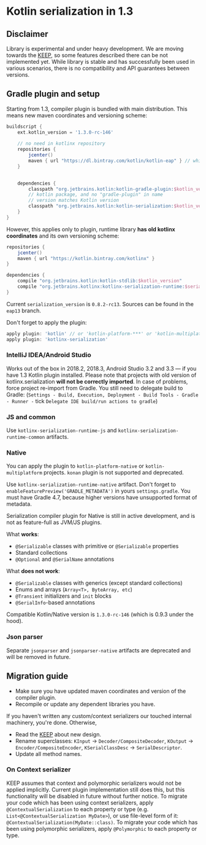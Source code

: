 # Kotlin serialization in 1.3

## Disclaimer

Library is experimental and under heavy development. We are moving towards the [KEEP](https://github.com/Kotlin/KEEP/blob/serialization/proposals/extensions/serialization.md), so some features described there can be not implemented yet.
While library is stable and has successfully been used in various scenarios, there is no compatibility and API guarantees between versions.

## Gradle plugin and setup

Starting from 1.3, compiler plugin is bundled with main distribution.
This means new maven coordinates and versioning scheme:

```gradle
buildscript {
    ext.kotlin_version = '1.3.0-rc-146'
    
    // no need in kotlinx repository
    repositories { 
        jcenter() 
        maven { url "https://dl.bintray.com/kotlin/kotlin-eap" } // while you are on 1.3-RC
    } 
    

    dependencies {
        classpath "org.jetbrains.kotlin:kotlin-gradle-plugin:$kotlin_version"
        // kotlin package, and no "gradle-plugin" in name
        // version matches Kotlin version
        classpath "org.jetbrains.kotlin:kotlin-serialization:$kotlin_version"
    }
}
```

However, this applies only to plugin, runtime library **has old kotlinx coordinates**
and its own versioning scheme:

```gradle
repositories {
    jcenter()
    maven { url "https://kotlin.bintray.com/kotlinx" }
}

dependencies {
    compile "org.jetbrains.kotlin:kotlin-stdlib:$kotlin_version"
    compile "org.jetbrains.kotlinx:kotlinx-serialization-runtime:$serialization_version"
}
``` 

Current `serialization_version` is `0.8.2-rc13`. Sources can be found in the `eap13` branch.

Don't forget to apply the plugin:

```gradle
apply plugin: 'kotlin' // or 'kotlin-platform-***' or 'kotlin-multiplatform'
apply plugin: 'kotlinx-serialization'
```

### IntelliJ IDEA/Android Studio

Works out of the box in 2018.2, 2018.3, Android Studio 3.2 and 3.3 — if you have 1.3 Kotlin plugin installed.
Please note that projects with old version of kotlinx.serialization **will not be correctly imported**.
In case of problems, force project re-import from Gradle. You still need to delegate build to Gradle:
(`Settings - Build, Execution, Deployment - Build Tools - Gradle - Runner -` tick `Delegate IDE build/run actions to gradle`)

### JS and common

Use `kotlinx-serialization-runtime-js` and `kotlinx-serialization-runtime-common` artifacts.

### Native

You can apply the plugin to `kotlin-platform-native` or `kotlin-multiplatform` projects.
`konan` plugin is not supported and deprecated.

Use `kotlinx-serialization-runtime-native` artifact. Don't forget to `enableFeaturePreview('GRADLE_METADATA')`
in yours `settings.gradle`. You must have Gradle 4.7, because higher versions have unsupported format of metadata.

Serialization compiler plugin for Native is still in active development, and is not as feature-full as JVM/JS plugins.

What **works**: 

* `@Serializable` classes with primitive or `@Serializable` properties
* Standard collections
* `@Optional` and `@SerialName` annotations

What **does not work**:

* `@Serializable` classes with generics (except standard collections)
* Enums and arrays (`Array<T>, ByteArray, etc`)
* `@Transient` initializers and `init` blocks
* `@SerialInfo`-based annotations

Compatible Kotlin/Native version is `1.3.0-rc-146` (which is 0.9.3 under the hood).

### Json parser

Separate `jsonparser` and `jsonparser-native` artifacts are deprecated and will be removed in future.

## Migration guide

* Make sure you have updated maven coordinates and version of the compiler plugin.
* Recompile or update any dependent libraries you have.

If you haven't written any custom/context serializers our touched internal machinery, you're done. Otherwise,

* Read the [KEEP](https://github.com/Kotlin/KEEP/blob/serialization/proposals/extensions/serialization.md) about new design.
* Rename superclasses: `KInput` -> `Decoder/CompositeDecoder`, `KOutput` -> `Encoder/CompositeEncoder`, `KSerialClassDesc` -> `SerialDescriptor`.
* Update all method names.

### On Context serializer

KEEP assumes that context and polymorphic serializers would not be applied implicitly.
Current plugin implementation still does this, but this functionality will be disabled in future without further notice.
To migrate your code which has been using context serializers, apply `@ContextualSerialization` to each property or type (e.g. `List<@ContextualSerialization MyDate>`), or use
file-level form of it: `@ContextualSerialization(MyDate::class)`.
To migrate your code which has been using polymorphic serializers, apply `@Polymorphic` to each property or type.
